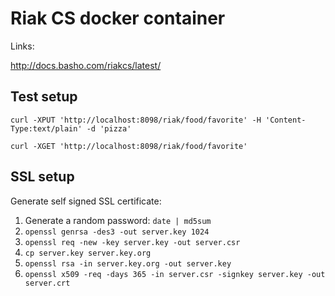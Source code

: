 Riak CS docker container
=======================

Links:

 http://docs.basho.com/riakcs/latest/




Test setup
----------


```
curl -XPUT 'http://localhost:8098/riak/food/favorite' -H 'Content-Type:text/plain' -d 'pizza'

curl -XGET 'http://localhost:8098/riak/food/favorite'

```




SSL setup
--------

Generate self signed SSL certificate:

 1. Generate a random password: `date | md5sum`
 1. `openssl genrsa -des3 -out server.key 1024`
 1. `openssl req -new -key server.key -out server.csr`
 1. `cp server.key server.key.org`
 1. `openssl rsa -in server.key.org -out server.key`
 1. `openssl x509 -req -days 365 -in server.csr -signkey server.key -out server.crt`
